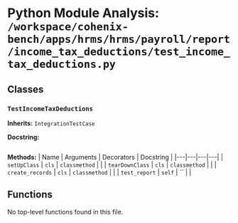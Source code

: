 # Python Module Analysis: `/workspace/cohenix-bench/apps/hrms/hrms/payroll/report/income_tax_deductions/test_income_tax_deductions.py`

## Classes

### `TestIncomeTaxDeductions`
**Inherits:** `IntegrationTestCase`


**Docstring:**
```

```

**Methods:**
| Name | Arguments | Decorators | Docstring |
|---|---|---|---|
| `setUpClass` | `cls` | `classmethod` |  |
| `tearDownClass` | `cls` | `classmethod` |  |
| `create_records` | `cls` | `classmethod` |  |
| `test_report` | `self` | `` |  |





## Functions

No top-level functions found in this file.
